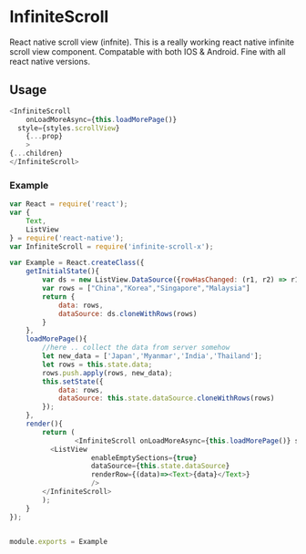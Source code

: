 InfiniteScroll
==============

React native scroll view (infnite). This is a really working react native infinite scroll view component.
Compatable with both IOS & Android. Fine with all react native versions.

## Usage
```js
<InfiniteScroll
	onLoadMoreAsync={this.loadMorePage()}
  style={styles.scrollView}
	{...prop}
	>
{...children}
</InfiniteScroll>
```


### Example

```js
var React = require('react');
var {
	Text,
	ListView
} = require('react-native');
var InfiniteScroll = require('infinite-scroll-x');

var Example = React.createClass({
	getInitialState(){
		var ds = new ListView.DataSource({rowHasChanged: (r1, r2) => r1 !== r2});
		var rows = ["China","Korea","Singapore","Malaysia"]
		return {
			data: rows,
			dataSource: ds.cloneWithRows(rows)
		}
	},
	loadMorePage(){
		//here .. collect the data from server somehow
		let new_data = ['Japan','Myanmar','India','Thailand'];
		let rows = this.state.data;
		rows.push.apply(rows, new_data);
		this.setState({
			data: rows,
			dataSource: this.state.dataSource.cloneWithRows(rows)
		});
	},
	render(){
		return (
				<InfiniteScroll onLoadMoreAsync={this.loadMorePage()} style={styles.scrollView}>
          <ListView
					enableEmptySections={true}
					dataSource={this.state.dataSource}
					renderRow={(data)=><Text>{data}</Text>}
					/>
        </InfiniteScroll>
		);
	}
});


module.exports = Example
```
